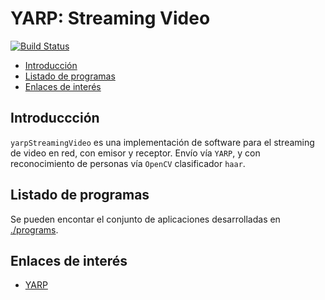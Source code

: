 # YARP: Streaming Video
[![Build Status](https://travis-ci.org/davidvelascogarcia/yarp-streaming-video.svg?branch=develop)](https://travis-ci.org/davidvelascogarcia/yarp-streaming-video)

- [Introducción](#introducción)
- [Listado de programas](#listado-de-programas)
- [Enlaces de interés](#enlaces-de-interés)

## Introduccción

`yarpStreamingVideo` es una implementación de software para el streaming de video en red, con emisor y receptor. Envío vía `YARP`, y con reconocimiento de personas vía `OpenCV` clasificador `haar`.

## Listado de programas

Se pueden encontar el conjunto de aplicaciones desarrolladas en [./programs](./programs).

## Enlaces de interés

* [YARP](http://www.yarp.it/)
